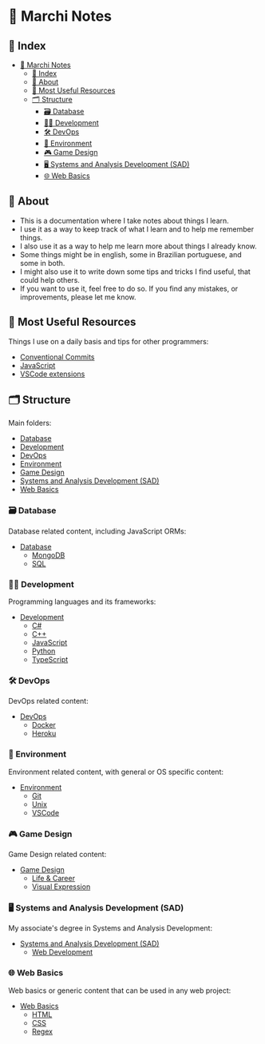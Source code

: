 # 📓 Marchi Notes

## 🔎 Index

- [📓 Marchi Notes](#-marchi-notes)
  - [🔎 Index](#-index)
  - [👋 About](#-about)
  - [👑 Most Useful Resources](#-most-useful-resources)
  - [🗂️ Structure](#️-structure)
    - [🗃️ Database](#️-database)
    - [👨‍💻 Development](#-development)
    - [🛠️ DevOps](#️-devops)
    - [🌳 Environment](#-environment)
    - [🎮 Game Design](#-game-design)
    - [🖥️ Systems and Analysis Development (SAD)](#️-systems-and-analysis-development-sad)
    - [🌐 Web Basics](#-web-basics)

## 👋 About

- This is a documentation where I take notes about things I learn.
- I use it as a way to keep track of what I learn and to help me remember things.
- I also use it as a way to help me learn more about things I already know.
- Some things might be in english, some in Brazilian portuguese, and some in both.
- I might also use it to write down some tips and tricks I find useful, that could help others.
- If you want to use it, feel free to do so. If you find any mistakes, or improvements, please let me know.

## 👑 Most Useful Resources

Things I use on a daily basis and tips for other programmers:

- [Conventional Commits](environment/git/conventional_commits.md)
- [JavaScript](development/javascript/javascript.md)
- [VSCode extensions](environment/vscode/vscode_extensions.md)

## 🗂️ Structure

Main folders:

- [Database](database)
- [Development](development)
- [DevOps](devops)
- [Environment](environment)
- [Game Design](game_design)
- [Systems and Analysis Development (SAD)](systems_analysis_&_development)
- [Web Basics](web_basics)

### 🗃️ Database

Database related content, including JavaScript ORMs:

- [Database](database)
  - [MongoDB](database/mongodb)
  - [SQL](database/sql)

### 👨‍💻 Development

Programming languages and its frameworks:

- [Development](development)
  - [C#](development/c#)
  - [C++](development/c++)
  - [JavaScript](development/javascript)
  - [Python](development/python)
  - [TypeScript](development/typescript)

### 🛠️ DevOps

DevOps related content:

- [DevOps](devops)
  - [Docker](devops/docker)
  - [Heroku](devops/heroku)

### 🌳 Environment

Environment related content, with general or OS specific content:

- [Environment](environment)
  - [Git](environment/git)
  - [Unix](environment/unix)
  - [VSCode](environment/vscode)

### 🎮 Game Design

Game Design related content:

- [Game Design](game_design)
  - [Life & Career](game_design/life_&_career)
  - [Visual Expression](game_design/visual_expression)

### 🖥️ Systems and Analysis Development (SAD)

My associate's degree in Systems and Analysis Development:

- [Systems and Analysis Development (SAD)](systems_analysis_&_development)
  - [Web Development](systems_analysis_&_development/web_development)

### 🌐 Web Basics

Web basics or generic content that can be used in any web project:

- [Web Basics](web_basics)
  - [HTML](web_basics/html)
  - [CSS](web_basics/css)
  - [Regex](web_basics/regex)
